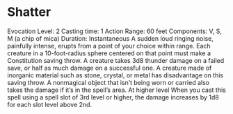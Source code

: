 # Shatter
Evocation
Level:  2 
Casting time: 1 Action 
Range: 60 feet 
Components: V, S, M (a chip of mica) 
Duration: Instantaneous 
A sudden loud ringing noise, painfully intense, erupts from a point of your choice within range. Each creature in a 10-foot-radius sphere centered on that point must make a Constitution saving throw. A creature takes 3d8 thunder damage on a failed save, or half as much damage on a successful one. A creature made of inorganic material such as stone, crystal, or metal has disadvantage on this saving throw.
A nonmagical object that isn’t being worn or carried also takes the damage if it’s in the spell’s area.
At higher level
When you cast this spell using a spell slot of 3rd level or higher, the damage increases by 1d8 for each slot level above 2nd.